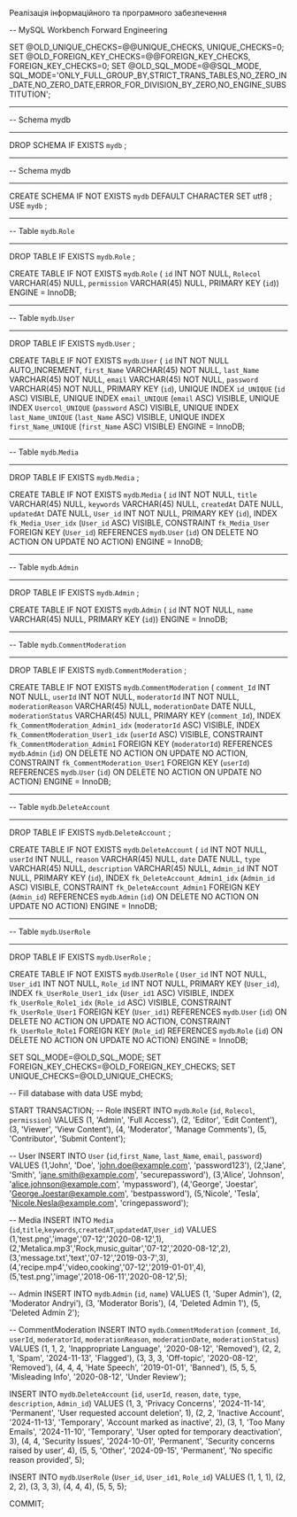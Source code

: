 Реалізація інформаційного та програмного забезпечення

-- MySQL Workbench Forward Engineering

SET @OLD_UNIQUE_CHECKS=@@UNIQUE_CHECKS, UNIQUE_CHECKS=0;
SET @OLD_FOREIGN_KEY_CHECKS=@@FOREIGN_KEY_CHECKS, FOREIGN_KEY_CHECKS=0;
SET @OLD_SQL_MODE=@@SQL_MODE, SQL_MODE='ONLY_FULL_GROUP_BY,STRICT_TRANS_TABLES,NO_ZERO_IN_DATE,NO_ZERO_DATE,ERROR_FOR_DIVISION_BY_ZERO,NO_ENGINE_SUBSTITUTION';

-- -----------------------------------------------------
-- Schema mydb
-- -----------------------------------------------------
DROP SCHEMA IF EXISTS `mydb` ;

-- -----------------------------------------------------
-- Schema mydb
-- -----------------------------------------------------
CREATE SCHEMA IF NOT EXISTS `mydb` DEFAULT CHARACTER SET utf8 ;
USE `mydb` ;

-- -----------------------------------------------------
-- Table `mydb`.`Role`
-- -----------------------------------------------------
DROP TABLE IF EXISTS `mydb`.`Role` ;

CREATE TABLE IF NOT EXISTS `mydb`.`Role` (
  `id` INT NOT NULL,
  `Rolecol` VARCHAR(45) NULL,
  `permission` VARCHAR(45) NULL,
  PRIMARY KEY (`id`))
ENGINE = InnoDB;


-- -----------------------------------------------------
-- Table `mydb`.`User`
-- -----------------------------------------------------
DROP TABLE IF EXISTS `mydb`.`User` ;

CREATE TABLE IF NOT EXISTS `mydb`.`User` (
  `id` INT NOT NULL AUTO_INCREMENT,
  `first_Name` VARCHAR(45) NOT NULL,
  `last_Name` VARCHAR(45) NOT NULL,
  `email` VARCHAR(45) NOT NULL,
  `password` VARCHAR(45) NOT NULL,
  PRIMARY KEY (`id`),
  UNIQUE INDEX `id_UNIQUE` (`id` ASC) VISIBLE,
  UNIQUE INDEX `email_UNIQUE` (`email` ASC) VISIBLE,
  UNIQUE INDEX `Usercol_UNIQUE` (`password` ASC) VISIBLE,
  UNIQUE INDEX `last_Name_UNIQUE` (`last_Name` ASC) VISIBLE,
  UNIQUE INDEX `first_Name_UNIQUE` (`first_Name` ASC) VISIBLE)
ENGINE = InnoDB;


-- -----------------------------------------------------
-- Table `mydb`.`Media`
-- -----------------------------------------------------
DROP TABLE IF EXISTS `mydb`.`Media` ;

CREATE TABLE IF NOT EXISTS `mydb`.`Media` (
  `id` INT NOT NULL,
  `title` VARCHAR(45) NULL,
  `keywords` VARCHAR(45) NULL,
  `createdAt` DATE NULL,
  `updatedAt` DATE NULL,
  `User_id` INT NOT NULL,
  PRIMARY KEY (`id`),
  INDEX `fk_Media_User_idx` (`User_id` ASC) VISIBLE,
  CONSTRAINT `fk_Media_User`
    FOREIGN KEY (`User_id`)
    REFERENCES `mydb`.`User` (`id`)
    ON DELETE NO ACTION
    ON UPDATE NO ACTION)
ENGINE = InnoDB;


-- -----------------------------------------------------
-- Table `mydb`.`Admin`
-- -----------------------------------------------------
DROP TABLE IF EXISTS `mydb`.`Admin` ;

CREATE TABLE IF NOT EXISTS `mydb`.`Admin` (
  `id` INT NOT NULL,
  `name` VARCHAR(45) NULL,
  PRIMARY KEY (`id`))
ENGINE = InnoDB;


-- -----------------------------------------------------
-- Table `mydb`.`CommentModeration`
-- -----------------------------------------------------
DROP TABLE IF EXISTS `mydb`.`CommentModeration` ;

CREATE TABLE IF NOT EXISTS `mydb`.`CommentModeration` (
  `comment_Id` INT NOT NULL,
  `userId` INT NOT NULL,
  `moderatorId` INT NOT NULL,
  `moderationReason` VARCHAR(45) NULL,
  `moderationDate` DATE NULL,
  `moderationStatus` VARCHAR(45) NULL,
  PRIMARY KEY (`comment_Id`),
  INDEX `fk_CommentModeration_Admin1_idx` (`moderatorId` ASC) VISIBLE,
  INDEX `fk_CommentModeration_User1_idx` (`userId` ASC) VISIBLE,
  CONSTRAINT `fk_CommentModeration_Admin1`
    FOREIGN KEY (`moderatorId`)
    REFERENCES `mydb`.`Admin` (`id`)
    ON DELETE NO ACTION
    ON UPDATE NO ACTION,
  CONSTRAINT `fk_CommentModeration_User1`
    FOREIGN KEY (`userId`)
    REFERENCES `mydb`.`User` (`id`)
    ON DELETE NO ACTION
    ON UPDATE NO ACTION)
ENGINE = InnoDB;


-- -----------------------------------------------------
-- Table `mydb`.`DeleteAccount`
-- -----------------------------------------------------
DROP TABLE IF EXISTS `mydb`.`DeleteAccount` ;

CREATE TABLE IF NOT EXISTS `mydb`.`DeleteAccount` (
  `id` INT NOT NULL,
  `userId` INT NULL,
  `reason` VARCHAR(45) NULL,
  `date` DATE NULL,
  `type` VARCHAR(45) NULL,
  `description` VARCHAR(45) NULL,
  `Admin_id` INT NOT NULL,
  PRIMARY KEY (`id`),
  INDEX `fk_DeleteAccount_Admin1_idx` (`Admin_id` ASC) VISIBLE,
  CONSTRAINT `fk_DeleteAccount_Admin1`
    FOREIGN KEY (`Admin_id`)
    REFERENCES `mydb`.`Admin` (`id`)
    ON DELETE NO ACTION
    ON UPDATE NO ACTION)
ENGINE = InnoDB;


-- -----------------------------------------------------
-- Table `mydb`.`UserRole`
-- -----------------------------------------------------
DROP TABLE IF EXISTS `mydb`.`UserRole` ;

CREATE TABLE IF NOT EXISTS `mydb`.`UserRole` (
  `User_id` INT NOT NULL,
  `User_id1` INT NOT NULL,
  `Role_id` INT NOT NULL,
  PRIMARY KEY (`User_id`),
  INDEX `fk_UserRole_User1_idx` (`User_id1` ASC) VISIBLE,
  INDEX `fk_UserRole_Role1_idx` (`Role_id` ASC) VISIBLE,
  CONSTRAINT `fk_UserRole_User1`
    FOREIGN KEY (`User_id1`)
    REFERENCES `mydb`.`User` (`id`)
    ON DELETE NO ACTION
    ON UPDATE NO ACTION,
  CONSTRAINT `fk_UserRole_Role1`
    FOREIGN KEY (`Role_id`)
    REFERENCES `mydb`.`Role` (`id`)
    ON DELETE NO ACTION
    ON UPDATE NO ACTION)
ENGINE = InnoDB;


SET SQL_MODE=@OLD_SQL_MODE;
SET FOREIGN_KEY_CHECKS=@OLD_FOREIGN_KEY_CHECKS;
SET UNIQUE_CHECKS=@OLD_UNIQUE_CHECKS;

-- Fill database with data
USE mybd;

START TRANSACTION;
-- Role
INSERT INTO `mydb`.`Role` (`id`, `Rolecol`, `permission`) VALUES
(1, 'Admin', 'Full Access'),
(2, 'Editor', 'Edit Content'),
(3, 'Viewer', 'View Content'),
(4, 'Moderator', 'Manage Comments'),
(5, 'Contributor', 'Submit Content');

-- User
INSERT INTO `User` (`id`,`first_Name`, `last_Name`, `email`, `password`) 
VALUES 
(1,'John', 'Doe', 'john.doe@example.com', 'password123'),
(2,'Jane', 'Smith', 'jane.smith@example.com', 'securepassword'),
(3,'Alice', 'Johnson', 'alice.johnson@example.com', 'mypassword'),
(4,'George', 'Joestar', 'George.Joestar@example.com', 'bestpassword'),
(5,'Nicole', 'Tesla', 'Nicole.Nesla@example.com', 'cringepassword');

-- Media
INSERT INTO `Media` (`id`,`title`,`keywords`,`createdAT`,`updatedAT`,`User_id`) 
VALUES
(1,'test.png','image','07-12','2020-08-12',1),
(2,'Metalica.mp3','Rock,music,guitar','07-12','2020-08-12',2),
(3,'message.txt','text','07-12','2019-03-7',3),
(4,'recipe.mp4','video,cooking','07-12','2019-01-01',4),
(5,'test.png','image','2018-06-11','2020-08-12',5);

--  Admin
INSERT INTO `mydb`.`Admin` (`id`, `name`) VALUES
(1, 'Super Admin'),
(2, 'Moderator Andryi'),
(3, 'Moderator Boris'),
(4, 'Deleted Admin 1'),
(5, 'Deleted Admin 2');

-- CommentModeration
INSERT INTO `mydb`.`CommentModeration` (`comment_Id`, `userId`, `moderatorId`, `moderationReason`, `moderationDate`, `moderationStatus`) VALUES
(1, 1, 2, 'Inappropriate Language', '2020-08-12', 'Removed'),
(2, 2, 1, 'Spam', '2024-11-13', 'Flagged'),
(3, 3, 3, 'Off-topic', '2020-08-12', 'Removed'),
(4, 4, 4, 'Hate Speech', '2019-01-01', 'Banned'),
(5, 5, 5, 'Misleading Info', '2020-08-12', 'Under Review');

INSERT INTO `mydb`.`DeleteAccount` (`id`, `userId`, `reason`, `date`, `type`, `description`, `Admin_id`) VALUES
(1, 3, 'Privacy Concerns', '2024-11-14', 'Permanent', 'User requested account deletion', 1),
(2, 2, 'Inactive Account', '2024-11-13', 'Temporary', 'Account marked as inactive', 2),
(3, 1, 'Too Many Emails', '2024-11-10', 'Temporary', 'User opted for temporary deactivation', 3),
(4, 4, 'Security Issues', '2024-10-01', 'Permanent', 'Security concerns raised by user', 4),
(5, 5, 'Other', '2024-09-15', 'Permanent', 'No specific reason provided', 5);

INSERT INTO `mydb`.`UserRole` (`User_id`, `User_id1`, `Role_id`) VALUES
(1, 1, 1),
(2, 2, 2),
(3, 3, 3),
(4, 4, 4),
(5, 5, 5);

COMMIT;
